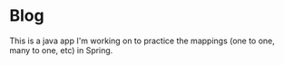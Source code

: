 # Blog
This is a java app I'm working on to practice the mappings (one to one, many to one, etc) in Spring.